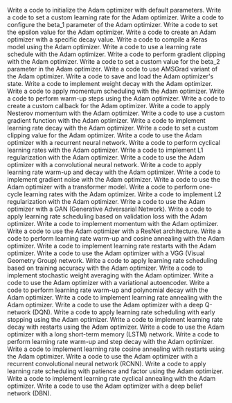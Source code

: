 Write a code to initialize the Adam optimizer with default parameters.
Write a code to set a custom learning rate for the Adam optimizer.
Write a code to configure the beta_1 parameter of the Adam optimizer.
Write a code to set the epsilon value for the Adam optimizer.
Write a code to create an Adam optimizer with a specific decay value.
Write a code to compile a Keras model using the Adam optimizer.
Write a code to use a learning rate schedule with the Adam optimizer.
Write a code to perform gradient clipping with the Adam optimizer.
Write a code to set a custom value for the beta_2 parameter in the Adam optimizer.
Write a code to use AMSGrad variant of the Adam optimizer.
Write a code to save and load the Adam optimizer's state.
Write a code to implement weight decay with the Adam optimizer.
Write a code to apply momentum scheduling with the Adam optimizer.
Write a code to perform warm-up steps using the Adam optimizer.
Write a code to create a custom callback for the Adam optimizer.
Write a code to apply Nesterov momentum with the Adam optimizer.
Write a code to use a custom gradient function with the Adam optimizer.
Write a code to implement learning rate decay with the Adam optimizer.
Write a code to set a custom clipping value for the Adam optimizer.
Write a code to use the Adam optimizer with a recurrent neural network.
Write a code to perform cyclical learning rates with the Adam optimizer.
Write a code to implement L1 regularization with the Adam optimizer.
Write a code to use the Adam optimizer with a convolutional neural network.
Write a code to apply learning rate warm-up and decay with the Adam optimizer.
Write a code to implement gradient noise with the Adam optimizer.
Write a code to use the Adam optimizer with a transformer model.
Write a code to perform one-cycle learning rates with the Adam optimizer.
Write a code to implement L2 regularization with the Adam optimizer.
Write a code to use the Adam optimizer with a GAN (Generative Adversarial Network).
Write a code to apply learning rate scheduling based on validation loss with the Adam optimizer.
Write a code to implement momentum with the Adam optimizer.
Write a code to use the Adam optimizer with a ResNet architecture.
Write a code to perform learning rate warm-up and cosine annealing with the Adam optimizer.
Write a code to implement learning rate restarts with the Adam optimizer.
Write a code to use the Adam optimizer with a VGG (Visual Geometry Group) network.
Write a code to apply learning rate scheduling based on training accuracy with the Adam optimizer.
Write a code to implement stochastic weight averaging with the Adam optimizer.
Write a code to use the Adam optimizer with a variational autoencoder.
Write a code to perform learning rate warm-up and polynomial decay with the Adam optimizer.
Write a code to implement learning rate annealing with the Adam optimizer.
Write a code to use the Adam optimizer with a deep Q-network (DQN).
Write a code to apply learning rate scheduling with early stopping using the Adam optimizer.
Write a code to implement learning rate decay with restarts using the Adam optimizer.
Write a code to use the Adam optimizer with a long short-term memory (LSTM) network.
Write a code to perform learning rate warm-up and step decay with the Adam optimizer.
Write a code to implement learning rate cosine annealing with restarts using the Adam optimizer.
Write a code to use the Adam optimizer with a recurrent convolutional neural network (RCNN).
Write a code to apply learning rate scheduling with patience and factor using the Adam optimizer.
Write a code to implement learning rate cyclical annealing with the Adam optimizer.
Write a code to use the Adam optimizer with a deep belief network (DBN).